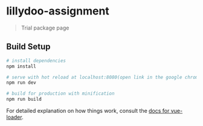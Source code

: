 # lillydoo-assignment

> Trial package page

## Build Setup

```bash
# install dependencies
npm install

# serve with hot reload at localhost:8080(open link in the google chrome browser)
npm run dev

# build for production with minification
npm run build
```

For detailed explanation on how things work, consult the [docs for vue-loader](http://vuejs.github.io/vue-loader).
